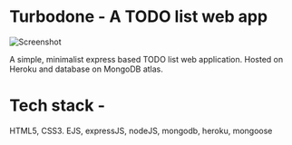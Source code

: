 # Turbodone - A TODO list web app
![Screenshot](https://raw.githubusercontent.com/zippytyro/Turbodone-TODO-list-app/master/project_screenshot.png)

A simple, minimalist express based TODO list web application. Hosted on Heroku and database on MongoDB atlas.

# Tech stack - 
HTML5, CSS3. EJS, expressJS, nodeJS, mongodb, heroku, mongoose
